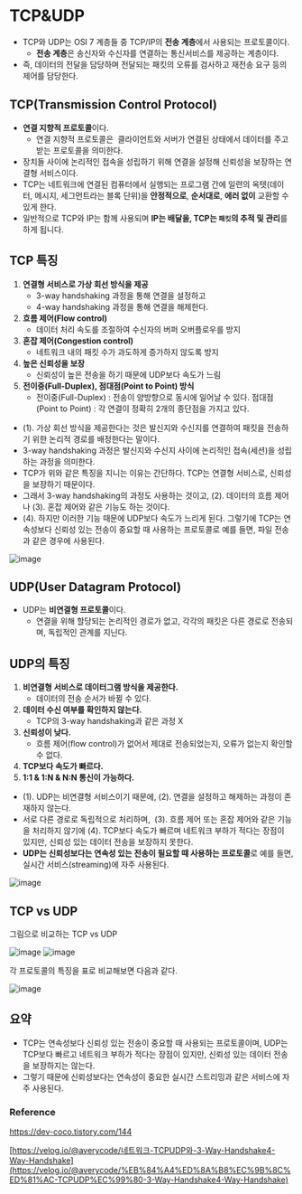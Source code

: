 # TCP&UDP

- TCP와 UDP는 OSI 7 계층들 중 TCP/IP의 **전송 계층**에서 사용되는 프로토콜이다.
    - **전송 계층**은 송신자와 수신자를 연결하는 통신서비스를 제공하는 계층이다.
- 즉, 데이터의 전달을 담당하며 전달되는 패킷의 오류를 검사하고 재전송 요구 등의 제어를 담당한다.

## TCP(Transmission Control Protocol)

- **연결 지향적 프로토콜**이다.
    - 연결 지향적 프로토콜은  클라이언트와 서버가 연결된 상태에서 데이터를 주고받는 프로토콜을 의미한다.
- 장치들 사이에 논리적인 접속을 성립하기 위해 연결을 설정해 신뢰성을 보장하는 연결형 서비스이다.
- TCP는 네트워크에 연결된 컴퓨터에서 실행되는 프로그램 간에 일련의 옥텟(데이터, 메시지, 세그먼트라는 블록 단위)을 **안정적으로**, **순서대로**, **에러 없이** 교환할 수 있게 한다.
- 일반적으로 TCP와 IP는 함께 사용되며 **IP는 배달을, TCP는 `패킷`의 추적 및 관리**를 하게 됩니다.

## TCP 특징

1. **연결형 서비스로 가상 회선 방식을 제공**
    - 3-way handshaking 과정을 통해 연결을 설정하고
    - 4-way handshaking 과정을 통해 연결을 해제한다.
2. **흐름 제어(Flow control)**
    - 데이터 처리 속도를 조절하여 수신자의 버퍼 오버플로우를 방지
3. **혼잡 제어(Congestion control)**
    - 네트워크 내의 패킷 수가 과도하게 증가하지 않도록 방지
4. **높은 신뢰성을 보장**
    - 신뢰성이 높은 전송을 하기 때문에 UDP보다 속도가 느림
5. **전이중(Full-Duplex), 점대점(Point to Point) 방식**
    - 전이중(Full-Duplex) : 전송이 양방향으로 동시에 일어날 수 있다.
    점대점(Point to Point) : 각 연결이 정확히 2개의 종단점을 가지고 있다.
    
- (1). 가상 회선 방식을 제공한다는 것은 발신지와 수신지를 연결하여 패킷을 전송하기 위한 논리적 경로를 배정한다는 말이다.
- 3-way handshaking 과정은 발신지와 수신지 사이에 논리적인 접속(세션)을 성립하는 과정을 의미한다.
- TCP가 위와 같은 특징을 지니는 이유는 간단하다. TCP는 연결형 서비스로, 신뢰성을 보장하기 때문이다.
- 그래서 3-way handshaking의 과정도 사용하는 것이고, (2). 데이터의 흐름 제어나 (3). 혼잡 제어와 같은 기능도 하는 것이다.
- (4). 하지만 이러한 기능 때문에 UDP보다 속도가 느리게 된다.
그렇기에 TCP는 연속성보다 신뢰성 있는 전송이 중요할 때 사용하는 프로토콜로 예를 들면, 파일 전송과 같은 경우에 사용된다.

![image](https://github.com/user-attachments/assets/c21e5494-dfb1-4813-8bb3-17262b8ee953)


## UDP(User Datagram Protocol)

- UDP는 **비연결형 프로토콜**이다.
    - 연결을 위해 할당되는 논리적인 경로가 없고, 각각의 패킷은 다른 경로로 전송되며, 독립적인 관계를 지닌다.

## UDP의 특징

1. **비연결형 서비스로 데이터그램 방식을 제공한다.**
    - 데이터의 전송 순서가 바뀔 수 있다.
2. **데이터 수신 여부를 확인하지 않는다.**
    - TCP의 3-way handshaking과 같은 과정 X
3. **신뢰성이 낮다.**
    - 흐름 제어(flow control)가 없어서 제대로 전송되었는지, 오류가 없는지 확인할 수 없다.
4. **TCP보다 속도가 빠르다.**
5. **1:1 & 1:N & N:N 통신이 가능하다.**

- (1). UDP는 비연결형 서비스이기 때문에, (2). 연결을 설정하고 해제하는 과정이 존재하지 않는다.
- 서로 다른 경로로 독립적으로 처리하며,  (3). 흐름 제어 또는 혼잡 제어와 같은 기능을 처리하지 않기에 (4). TCP보다 속도가 빠르며 네트워크 부하가 적다는 장점이 있지만, 신뢰성 있는 데이터 전송을 보장하지 못한다.
- **UDP는 신뢰성보다는 연속성 있는 전송이 필요할 때 사용하는 프로토콜**로 예를 들면, 실시간 서비스(streaming)에 자주 사용된다.

![image](https://github.com/user-attachments/assets/a1d884eb-06f5-4f5d-8897-f346f1e1a909)


## TCP vs UDP

그림으로 비교하는 TCP vs UDP

![image](https://github.com/user-attachments/assets/d4e0a7c8-30c4-413b-b8e6-aa5c1f193d6c)
![image](https://github.com/user-attachments/assets/a1a05bf6-1469-4d98-a0d4-3354650ea347)


각 프로토콜의 특징을 표로 비교해보면 다음과 같다.

![image](https://github.com/user-attachments/assets/4c46d39e-f9c3-4983-ba84-16f22e5df8fd)


## 요약

- TCP는 연속성보다 신뢰성 있는 전송이 중요할 때 사용되는 프로토콜이며,
UDP는 TCP보다 빠르고 네트워크 부하가 적다는 장점이 있지만, 신뢰성 있는 데이터 전송을 보장하지는 않는다.
- 그렇기 때문에 신뢰성보다는 연속성이 중요한 실시간 스트리밍과 같은 서비스에 자주 사용된다.

### Reference

https://dev-coco.tistory.com/144

[https://velog.io/@averycode/네트워크-TCPUDP와-3-Way-Handshake4-Way-Handshake](https://velog.io/@averycode/%EB%84%A4%ED%8A%B8%EC%9B%8C%ED%81%AC-TCPUDP%EC%99%80-3-Way-Handshake4-Way-Handshake)

